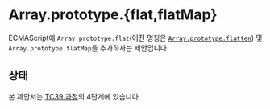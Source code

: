 # Array.prototype.{flat,flatMap}

ECMAScript에 `Array.prototype.flat`(이전 명칭은 [`Array.prototype.flatten`](https://developers.google.com/web/updates/2018/03/smooshgate)) 및 `Array.prototype.flatMap`을 추가하자는 제안입니다.

## 상태

본 제안서는 [TC39 과정](https://tc39.es/process-document/)의 4단계에 있습니다.